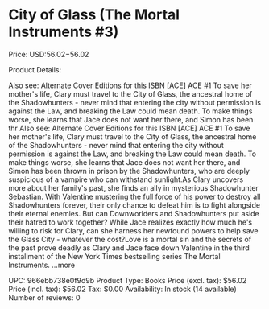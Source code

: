 # City of Glass (The Mortal Instruments #3)

Price: USD:$56.02-$56.02

Product Details:

Also see: Alternate Cover Editions for this ISBN [ACE] ACE #1 To save her mother's life, Clary must travel to the City of Glass, the ancestral home of the Shadowhunters - never mind that entering the city without permission is against the Law, and breaking the Law could mean death. To make things worse, she learns that Jace does not want her there, and Simon has been thr Also see: Alternate Cover Editions for this ISBN [ACE] ACE #1 To save her mother's life, Clary must travel to the City of Glass, the ancestral home of the Shadowhunters - never mind that entering the city without permission is against the Law, and breaking the Law could mean death. To make things worse, she learns that Jace does not want her there, and Simon has been thrown in prison by the Shadowhunters, who are deeply suspicious of a vampire who can withstand sunlight.As Clary uncovers more about her family's past, she finds an ally in mysterious Shadowhunter Sebastian. With Valentine mustering the full force of his power to destroy all Shadowhunters forever, their only chance to defeat him is to fight alongside their eternal enemies. But can Downworlders and Shadowhunters put aside their hatred to work together? While Jace realizes exactly how much he's willing to risk for Clary, can she harness her newfound powers to help save the Glass City - whatever the cost?Love is a mortal sin and the secrets of the past prove deadly as Clary and Jace face down Valentine in the third installment of the New York Times bestselling series The Mortal Instruments. ...more

UPC: 966ebb738e0f9d9b
Product Type: Books
Price (excl. tax): $56.02
Price (incl. tax): $56.02
Tax: $0.00
Availability: In stock (14 available)
Number of reviews: 0